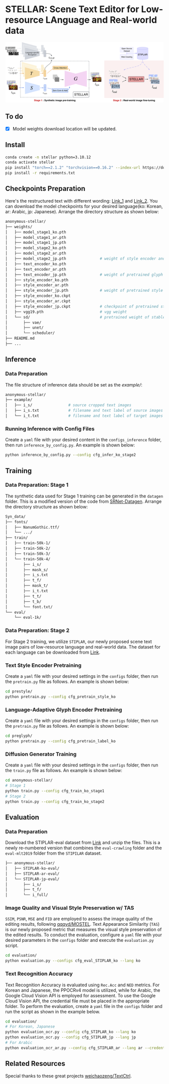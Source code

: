 # STELLAR: Scene Text Editor for Low-resource LAnguage and Real-world data

![Main_STELLAR](figs/main_stellar.png)

## To do
- [x] Model weights download location will be updated.

## Install
```bash
conda create -n stellar python=3.10.12
conda activate stellar
pip install "torch==2.1.2" "torchvision==0.16.2" --index-url https://download.pytorch.org/whl/cu121
pip install -r requirements.txt
```

## Checkpoints Preparation
Here's the restructured text with different wording: [Link_1](https://huggingface.co/datasets/anonymous-stellar/anonymous-stiplar/tree/main/weights) and [Link_2](https://huggingface.co/stable-diffusion-v1-5/stable-diffusion-v1-5). You can download the model checkpoints for your desired language(ko: Korean, ar: Arabic, jp: Japanese). Arrange the directory structure as shown below:
```bash
anonymous-stellar/
├── weights/
│   ├── model_stage1_ko.pth
│   ├── model_stage1_ar.pth
│   ├── model_stage1_jp.pth
│   ├── model_stage2_ko.pth
│   ├── model_stage2_ar.pth
│   ├── model_stage2_jp.pth               # weight of style encoder and unet 
│   ├── text_encoder_ko.pth
│   ├── text_encoder_ar.pth
│   ├── text_encoder_jp.pth               # weight of pretrained glyph encoder
│   ├── style_encoder_ko.pth
│   ├── style_encoder_ar.pth
│   ├── style_encoder_jp.pth              # weight of pretrained style encoder
│   ├── style_encoder_ko.ckpt
│   ├── style_encoder_ar.ckpt
│   ├── style_encoder_jp.ckpt             # checkpoint of pretrained style encoder, projection layer and heads (for evaluation with TAS)
│   ├── vgg19.pth                         # vgg weight
│   └── sd/                               # pretrained weight of stable-diffusion-v1-5
│       ├── vae/
│       ├── unet/
│       └── scheduler/ 
├── README.md
├── ...
```

## Inference
### Data Preparation
The file structure of inference data should be set as the *example/*:  
```bash
anonymous-stellar/
├── example/
│   ├── i_s/                # source cropped text images
│   ├── i_s.txt             # filename and text label of source images in i_s/
│   └── i_t.txt             # filename and text label of target images
```

### Running Inference with Config Files
Create a `yaml` file with your desired content in the `configs_inference` folder, then run `inference_by_config.py`. An example is shown below:
```bash
python inference_by_config.py --config cfg_infer_ko_stage2
```

## Training
### Data Preparation: Stage 1
The synthetic data used for Stage 1 training can be generated in the `datagen` folder. This is a modified version of the code from [SRNet-Datagen](https://github.com/youdao-ai/SRNet-Datagen). Arrange the directory structure as shown below:
```bash
Syn_data/
├── fonts/
│   ├── NanumGothic.ttf/              
│   └── .../  
├── train/
│   ├── train-50k-1/                    
│   ├── train-50k-2/            
│   ├── train-50k-3/              
│   └── train-50k-4/                     
│       ├── i_s/
│       ├── mask_s/
│       ├── i_s.txt
│       ├── t_f/
│       ├── mask_t/
│       ├── i_t.txt
│       ├── t_t/
│       ├── t_b/
│       └── font.txt/ 
└── eval/
    └── eval-1k/
```

### Data Preparation: Stage 2
For Stage 2 training, we utilize `STIPLAR`, our newly proposed scene text image pairs of low-resource language and real-world data. The dataset for each language can be downloaded from [Link](https://huggingface.co/datasets/anonymous-stellar/anonymous-stiplar/tree/main/STIPLAR).

### Text Style Encoder Pretraining
Create a `yaml` file with your desired settings in the `configs` folder, then run the `pretrain.py` file as follows. An example is shown below:
```bash
cd prestyle/
python pretrain.py --config cfg_pretrain_style_ko
```

### Language-Adaptive Glyph Encoder Pretraining
Create a `yaml` file with your desired settings in the `configs` folder, then run the `pretrain.py` file as follows. An example is shown below:
```bash
cd preglyph/
python pretrain.py --config cfg_pretrain_label_ko
```

### Diffusion Generator Training
Create a `yaml` file with your desired settings in the `configs` folder, then run the `train.py` file as follows. An example is shown below:
```bash
cd anonymous-stellar/
# Stage 1
python train.py --config cfg_train_ko_stage1
# Stage 2
python train.py --config cfg_train_ko_stage2
```

## Evaluation
### Data Preparation
Download the STIPLAR-eval dataset from [Link](https://huggingface.co/datasets/anonymous-stellar/anonymous-stiplar/tree/main/STIPLAR-eval) and unzip the files. This is a newly re-numbered version that combines the `eval-crawling` folder and the `eval-mlt2019` folder from the `STIPILAR` dataset.
```bash
├── anonymous-stellar/
│   ├── STIPLAR-ko-eval/
│   ├── STIPLAR-ar-eval/
│   └── STIPLAR-jp-eval/
│       ├── i_s/
│       ├── t_f/
│       └── i_full/
```

### Image Quality and Visual Style Preservation w/ TAS
`SSIM`, `PSNR`, `MSE` and `FID` are employed to assess the image quality of the editing results, following [qqqyd/MOSTEL](https://github.com/qqqyd/MOSTEL). Text Appearance Similarity (`TAS`) is our newly proposed metric that measures the visual style preservation of the edited results. To conduct the evaluation, configure a `yaml` file with your desired parameters in the `configs` folder and execute the `evaluation.py` script.
```bash
cd evaluation/
python evaluation.py --configs cfg_eval_STIPLAR_ko --lang ko
```

### Text Recognition Accuracy
Text Recognition Accuracy is evaluated using `Rec.Acc` and `NED` metrics. For Korean and Japanese, the PPOCRv4 model is utilized, while for Arabic, the Google Cloud Vision API is employed for assessment. To use the Google Cloud Vision API, the credential file must be placed in the appropriate folder. To perform the evaluation, create a `yaml` file in the `configs` folder and run the script as shown in the example below.
```bash
cd evaluation/
# For Korean, Japanese
python evaluation_ocr.py --config cfg_STIPLAR_ko --lang ko
python evaluation_ocr.py --config cfg_STIPLAR_jp --lang jp
# For Arabic
python evaluation_ocr_ar.py --config cfg_STIPLAR_ar --lang ar --credentials /path/to/your/credentials.json
```

## Related Resources
Special thanks to these great projects [weichaozeng/TextCtrl](https://github.com/weichaozeng/TextCtrl).
